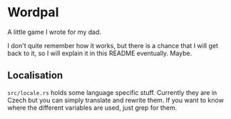 # Wordpal

A little game I wrote for my dad.

I don't quite remember how it works, but there is a chance that I will get back
to it, so I will explain it in this README eventually. Maybe.

## Localisation

`src/locale.rs` holds some language specific stuff. Currently they are in Czech
but you can simply translate and rewrite them. If you want to know where the
different variables are used, just grep for them.
